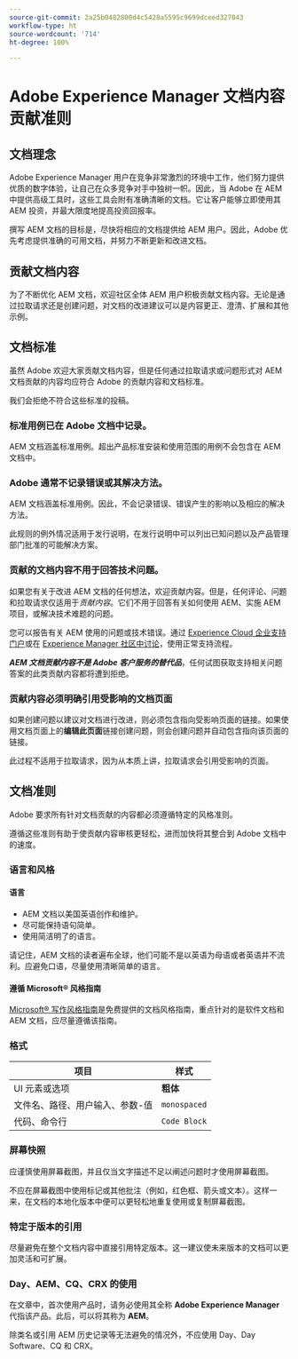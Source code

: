 ```yaml
---
source-git-commit: 2a25b0482800d4c5428a5595c9699dceed327043
workflow-type: ht
source-wordcount: '714'
ht-degree: 100%

---
```

# Adobe Experience Manager 文档内容贡献准则

## 文档理念

 Adobe Experience Manager 用户在竞争非常激烈的环境中工作，他们努力提供优质的数字体验，让自己在众多竞争对手中独树一帜。因此，当 Adobe 在 AEM 中提供高级工具时，这些工具会附有准确清晰的文档。它让客户能够立即使用其 AEM 投资，并最大限度地提高投资回报率。

撰写 AEM 文档的目标是，尽快将相应的文档提供给 AEM 用户。因此，Adobe 优先考虑提供准确的可用文档，并努力不断更新和改进文档。

## 贡献文档内容

为了不断优化 AEM 文档，欢迎社区全体 AEM 用户积极贡献文档内容。无论是通过拉取请求还是创建问题，对文档的改进建议可以是内容更正、澄清、扩展和其他示例。

## 文档标准

虽然 Adobe 欢迎大家贡献文档内容，但是任何通过拉取请求或问题形式对 AEM 文档贡献的内容均应符合 Adobe 的贡献内容和文档标准。

我们会拒绝不符合这些标准的投稿。

### 标准用例已在 Adobe 文档中记录。

AEM 文档涵盖标准用例。超出产品标准安装和使用范围的用例不会包含在 AEM 文档中。

### Adobe 通常不记录错误或其解决方法。

AEM 文档涵盖标准用例。因此，不会记录错误、错误产生的影响以及相应的解决方法。

此规则的例外情况适用于发行说明，在发行说明中可以列出已知问题以及产品管理部门批准的可能解决方案。

### 贡献的文档内容不用于回答技术问题。

如果您有关于改进 AEM 文档的任何想法，欢迎贡献内容。但是，任何评论、问题和拉取请求仅适用于&#x200B;*贡献内容*。它们不用于回答有关如何使用 AEM、实施 AEM 项目，或解决技术难题的问题。

您可以报告有关 AEM 使用的问题或技术错误。通过 [Experience Cloud 企业支持门户](https://experienceleague.adobe.com/?support-solution=General#support)或在 [Experience Manager 社区中讨论](https://experienceleaguecommunities.adobe.com/t5/adobe-experience-manager/ct-p/adobe-experience-manager-community)，使用正常支持流程。

***AEM 文档贡献内容不是 Adobe 客户服务的替代品***，任何试图获取支持相关问题答案的此类贡献内容都将遭到拒绝。

### 贡献内容必须明确引用受影响的文档页面

如果创建问题以建议对文档进行改进，则必须包含指向受影响页面的链接。如果使用文档页面上的&#x200B;**编辑此页面**&#x200B;链接创建问题，则会创建问题并自动包含指向该页面的链接。

此过程不适用于拉取请求，因为从本质上讲，拉取请求会引用受影响的页面。

## 文档准则

Adobe 要求所有针对文档贡献的内容都必须遵循特定的风格准则。

遵循这些准则有助于使贡献内容审核更轻松，进而加快将其整合到 Adobe 文档中的速度。

### 语言和风格

#### 语言

* AEM 文档以美国英语创作和维护。
* 尽可能保持语句简单。
* 使用简洁明了的语言。

请记住，AEM 文档的读者遍布全球，他们可能不是以英语为母语或者英语并不流利。应避免口语，尽量使用清晰简单的语言。

#### 遵循 Microsoft® 风格指南

[Microsoft® 写作风格指南](https://learn.microsoft.com/en-us/style-guide/welcome/)是免费提供的文档风格指南，重点针对的是软件文档和 AEM 文档，应尽量遵循该指南。

### 格式

| 项目 | 样式 |
|---|---|
| UI 元素或选项 | **粗体** |
| 文件名、路径、用户输入、参数-值 | `monospaced` |
| 代码、命令行 | ```Code Block``` |

### 屏幕快照

应谨慎使用屏幕截图，并且仅当文字描述不足以阐述问题时才使用屏幕截图。

不应在屏幕截图中使用标记或其他批注（例如，红色框、箭头或文本）。这样一来，在文档的本地化版本中便可以更轻松地重复使用或复制屏幕截图。

### 特定于版本的引用

尽量避免在整个文档内容中直接引用特定版本。这一建议使未来版本的文档可以更加灵活和可扩展。

### Day、AEM、CQ、CRX 的使用

在文章中，首次使用产品时，请务必使用其全称 **Adobe Experience Manager** 代指该产品。此后，可以将其称为 **AEM**。

除类名或引用 AEM 历史记录等无法避免的情况外，不应使用 Day、Day Software、CQ 和 CRX。
